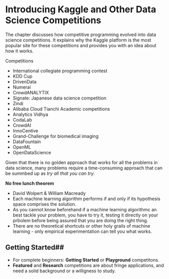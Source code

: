 # Introducing Kaggle and Other Data Science Competitions

The chapter discusses how competitive programming evolved into data science competitions. It explains why the Kaggle platform is the most popular site for these competitions and provides you with an idea about how it works.

Competitions
- International collegiate programming contest
- KDD Cup
- DrivenData
- Numerai
- CrowdANALYTIX
- Signate: Japanese data science competition
- Zindi
- Alibaba Cloud Tianchi Academic competitions
- Analytics Vidhya
- CodaLab
- CrowdAI
- InnoCentive
- Grand-Challenge for biomedical imaging
- DataFountain
- OpenML
- OpenDataScience


Given that there is no golden approach that works for all the problems in data science, many problems require a time-consuming approach that can be summbed up as *try all that you can try*.

**No free lunch theorem**
- David Wolpert & William Macready
- Each machine learning algorithm performs if and only if its hypothesis space comprises the solution.
- As you cannot know beforehand if a machine learning algorithmc an best tackle your problem, you have to try it, testing it directly on your prbolem before being assured that you are doing the right thing.
- There are no theoretical shortcuts or other holy grails of machine learning - only empirical experimentation can tell you what works.

## Getting Started##
- For complete beginners: **Getting Started** or **Playground** competitons.
- **Featured** and **Research** competitions are about fringe applications, and need a solid background or a willigness to study.
